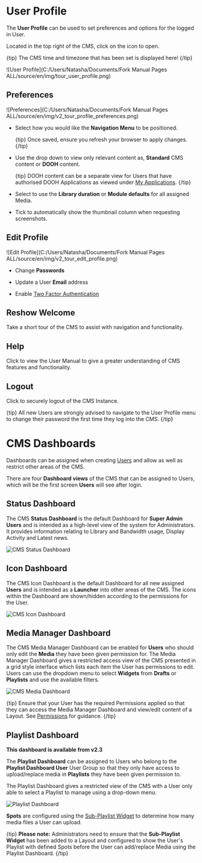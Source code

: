 # User Profile

The **User Profile** can be used to set preferences and options for the logged in User.

Located in the top right of the CMS, click on the icon to open.

{tip}
The CMS time and timezone that has been set is displayed here!
{/tip}

![User Profile](C:/Users/Natasha/Documents/Fork Manual Pages ALL/source/en/img/tour_user_profile.png)

## Preferences

![Preferences](C:/Users/Natasha/Documents/Fork Manual Pages ALL/source/en/img/v2_tour_profile_preferences.png) 

- Select how you would like the **Navigation Menu** to be positioned.

  {tip}
  Once saved, ensure you refresh your browser to apply changes.
  {/tip}

- Use the drop down to view only relevant content as, **Standard** CMS content or **DOOH** content.

  {tip}
  DOOH content can be a separate view for Users that have authorised DOOH Applications as viewed under [My Applications](<https://xibo.org.uk/manual/en/users_administration.html#my_applications>).
  {/tip}

- Select to use the **Library duration** or **Module defaults** for all assigned Media.

- Tick to automatically show the thumbnail column when requesting screenshots.





## Edit Profile

![Edit Profile](C:/Users/Natasha/Documents/Fork Manual Pages ALL/source/en/img/v2_tour_edit_profile.png)

- Change **Passwords**
- Update a User **Email** address

- Enable [Two Factor Authentication](<https://xibo.org.uk/manual/en/tour_two_factor_authentication.html>) 

## Reshow Welcome

Take a short tour of the CMS to assist with navigation and functionality.

## Help

Click to view the User Manual to give a greater understanding of CMS features and functionality.

## Logout

Click to securely logout of the CMS Instance.

{tip}
All new Users are strongly advised to navigate to the User Profile menu to change their password the first time they log into the CMS.
{/tip}

# CMS Dashboards

Dashboards can be assigned when creating [Users](users_administration.html) and allow as well as restrict other areas of the CMS.

There are four **Dashboard views** of the CMS that can be assigned to Users, which will be the first screen **Users** will see after login.  

## Status Dashboard

The CMS **Status Dashboard** is the default Dashboard for **Super Admin Users** and is intended as a high-level view of the system for Administrators. It provides information relating to Library and Bandwidth usage, Display Activity and Latest news.

![CMS Status Dashboard](img/tour_cms_status_dashboard.png)



## Icon Dashboard 

The CMS Icon Dashboard is the default Dashboard for all new assigned **Users** and is intended as a **Launcher** into other areas of the CMS. The icons within the Dashboard are shown/hidden according to the permissions for the User.

![CMS Icon Dashboard](img/tour_cms_icon_dashboard.png)



## Media Manager Dashboard

The CMS Media Manager Dashboard can be enabled for **Users** who should only edit the **Media** they have been given permission for. The Media Manager Dashboard gives a restricted access view of the CMS presented in a grid style interface which lists each item the User has permissions to edit. Users can use the dropdown menu to select **Widgets** from **Drafts** or **Playlists** and use the available filters.

![CMS Media Dashboard](img/tour_cms_media_dashboard.png)

{tip}
Ensure that your User has the required Permissions applied so that they can access the Media Manager Dashboard and view/edit content of a Layout. See [Permissions](users_permissions.html) for guidance.
{/tip}

## Playlist Dashboard

**This dashboard is available from v2.3**

The **Playlist Dashboard** can be assigned to Users who belong to the **Playlist Dashboard User** User Group so that they only have access to upload/replace media in **Playlists** they have been given permission to.

The Playlist Dashboard gives a restricted view of the CMS with a User only able to select a Playlist to manage using a drop-down menu.

![Playlist Dashboard](img/v2.3_tour_cms_dashboards_playlist_dashboard.png)

**Spots** are configured using the [Sub-Playlist Widget](media_module_subplaylist.html) to determine how many media files a User can upload. 

{tip}
**Please note:** Administrators need to ensure that the **Sub-Playlist Widget** has been added to a Layout and configured to show the User's Playlist with defined Spots before the User can add/replace Media using the Playlist Dashboard.
{/tip}

